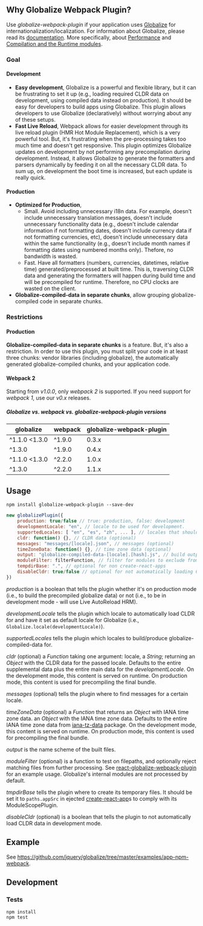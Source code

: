 ## Why Globalize Webpack Plugin?

Use *globalize-webpack-plugin* if your application uses [Globalize][] for internationalization/localization. For information about Globalize, please read its [documentation](https://github.com/jquery/globalize#README.md). More specifically, about [Performance](https://github.com/rxaviers/globalize/tree/fix-398-runtime#performance) and [Compilation and the Runtime modules](https://github.com/rxaviers/globalize/tree/fix-398-runtime#compilation-and-the-runtime-modules).

[Globalize]: https://github.com/jquery/globalize

### Goal

#### Development
- **Easy development**, Globalize is a powerful and flexible library, but it can be frustrating to set it up (e.g., loading required CLDR data on development, using compiled data instead on production). It should be easy for developers to build apps using Globalize. This plugin allows developers to use Globalize (declaratively) without worrying about any of these setups.
- **Fast Live Reload**, Webpack allows for easier development through its live reload plugin (HMR Hot Module Replacement), which is a very powerful tool. But, it's frustrating when the pre-processing takes too much time and doesn't get responsive. This plugin optimizes Globalize updates on development by not performing any precompilation during development. Instead, it allows Globalize to generate the formatters and parsers dynamically by feeding it on all the necessary CLDR data. To sum up, on development the boot time is increased, but each update is really quick.

#### Production

- **Optimized for Production**,
  - Small. Avoid including unnecessary i18n data. For example, doesn't include unnecessary translation messages, doesn't include unnecessary functionality data (e.g., doesn't include calendar information if not formatting dates, doesn't include currency data if not formatting currencies, etc), doesn't include unnecessary data within the same functionality (e.g., doesn't include month names if formatting dates using numbered months only). Thefore, no bandwidth is wasted.
  - Fast. Have all formatters (numbers, currencies, datetimes, relative time) generated/preprocessed at built time. This is, traversing CLDR data and generating the formatters will happen during build time and will be precompiled for runtime. Therefore, no CPU clocks are wasted on the client.
- **Globalize-compiled-data in separate chunks**, allow grouping globalize-compiled code in separate chunks.

### Restrictions

#### Production

**Globalize-compiled-data in separate chunks** is a feature. But, it's also a restriction. In order to use this plugin, you must split your code in at least three chunks: vendor libraries (including globalize), the automatically generated globalize-compiled chunks, and your application code.

#### Webpack 2

Starting from *v1.0.0*, only *webpack 2* is supported. If you need support for *webpack 1*, use our *v0.x* releases.

##### Globalize vs. webpack vs. globalize-webpack-plugin versions

| globalize     | webpack | globalize-webpack-plugin |
| ------------- | ------- | ------------------------ |
| ^1.1.0 <1.3.0 | ^1.9.0  | 0.3.x                    |
| ^1.3.0        | ^1.9.0  | 0.4.x                    |
| ^1.1.0 <1.3.0 | ^2.2.0  | 1.0.x                    |
| ^1.3.0        | ^2.2.0  | 1.1.x                    |

## Usage

    npm install globalize-webpack-plugin --save-dev

```js
new globalizePlugin({
	production: true/false // true: production, false: development
	developmentLocale: "en", // locale to be used for development.
	supportedLocales: [ "en", "es", "zh", ... ], // locales that should be built support for.
	cldr: function() {}, // CLDR data (optional)
	messages: "messages/[locale].json", // messages (optional)
	timeZoneData: function() {}, // time zone data (optional)
	output: "globalize-compiled-data-[locale].[hash].js", // build output.
	moduleFilter: filterFunction, // filter for modules to exclude from processing
	tempdirBase: ".", // optional for non create-react-apps
	disableCldr: true/false // optional for not automatically loading CLDR in development mode
})
```

*production* is a boolean that tells the plugin whether it's on production mode (i.e., to build the precompiled globalize data) or not (i.e., to be in development mode - will use Live AutoReload HRM).

*developmentLocale* tells the plugin which locale to automatically load CLDR for and have it set as default locale for Globalize (i.e., `Globalize.locale(developmentLocale)`).

*supportedLocales* tells the plugin which locales to build/produce globalize-compiled-data for.

*cldr* (optional) a *Function* taking one argument: locale, a *String*; returning an *Object* with the CLDR data for the passed locale. Defaults to the entire supplemental data plus the entire main data for the *developmentLocale*. On the development mode, this content is served on runtime. On production mode, this content is used for precompiling the final bundle.

*messages* (optional) tells the plugin where to find messages for a certain locale.

*timeZoneData* (optional) a *Function* that returns an *Object* with IANA time zone data. an *Object* with the IANA time zone data. Defaults to the entire IANA time zone data from [iana-tz-data](https://github.com/rxaviers/iana-tz-data) package. On the development mode, this content is served on runtime. On production mode, this content is used for precompiling the final bundle.

*output* is the name scheme of the built files.

*moduleFilter* (optional) is a function to test on filepaths, and optionally reject matching files from further processing. See [react-globalize-webpack-plugin](https://github.com/rxaviers/react-globalize-webpack-plugin) for an example usage. Globalize's internal modules are not processed by default.

*tmpdirBase* tells the plugin where to create its temporary files. It should be set it to `paths.appSrc` in ejected [create-react-app](https://github.com/facebookincubator/create-react-app)s to comply with its ModuleScopePlugin.

*disableCldr* (optional) is a boolean that tells the plugin to not automatically load CLDR data in development mode.

## Example

See https://github.com/jquery/globalize/tree/master/examples/app-npm-webpack.

## Development

### Tests

    npm install
    npm test
